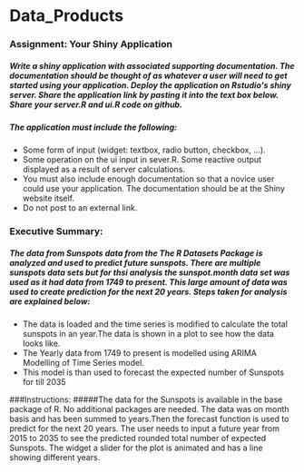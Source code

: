 # Data_Products
### Assignment: Your Shiny Application

##### Write a shiny application with associated supporting documentation. The documentation should be thought of as whatever a user will need to get started using your application. Deploy the application on Rstudio's shiny server. Share the application link by pasting it into the text box below. Share your server.R and ui.R code on github. 
##### The application must include the following: 
* Some form of input (widget: textbox, radio button, checkbox, ...).
* Some operation on the ui input in sever.R. Some reactive output displayed as a result of server calculations.
* You must also include enough documentation so that a novice user could use your application. The documentation should be at the Shiny website itself.
* Do not post to an external link.

### Executive Summary: 
##### The data from Sunspots data from the The R Datasets Package is analyzed and used to predict future sunspots. There are multiple sunspots data sets but for thsi analysis the sunspot.month data set was used as it had data from 1749 to present. This large amount of data was used to create prediction for the next 20 years. Steps taken for analysis are explained below:
* The data is loaded and the time series is modified to calculate the total sunspots in an year.The data is shown in a plot to see how the data looks like.
* The Yearly data from 1749 to present is modelled using ARIMA Modelling of Time Series model.
* This model is than used to forecast the expected number of Sunspots for till 2035

###Instructions:
#####The data for the Sunspots is available in the base package of R. No additional packages are needed. The data was on month basis and has been summed to years.Then the forecast function is used to predict for the next 20 years. The user needs to input a future year from 2015 to 2035 to see the predicted rounded total number of expected Sunspots. The widget a slider for the plot is animated and has a line showing different years.
